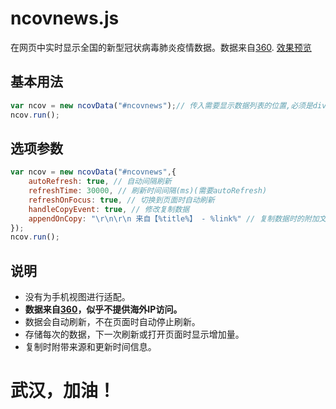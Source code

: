 # ncovnews.js
在网页中实时显示全国的新型冠状病毒肺炎疫情数据。数据来自[360](https://arena.360.cn/docs/wuhan_pneumonia/).
[效果预览](https://blog.ckylin.site/talks/wuhanlinks.md)

## 基本用法

```javascript
var ncov = new ncovData("#ncovnews");// 传入需要显示数据列表的位置,必须是div元素。
ncov.run();
```

## 选项参数

```javascript
var ncov = new ncovData("#ncovnews",{
	autoRefresh: true, // 自动间隔刷新
	refreshTime: 30000, // 刷新时间间隔(ms)(需要autoRefresh)
	refreshOnFocus: true, // 切换到页面时自动刷新
	handleCopyEvent: true, // 修改复制数据
	appendOnCopy: "\r\n\r\n 来自【%title%】 - %link%" // 复制数据时的附加文本(需要handleCopyEvent)
});
ncov.run();
```

## 说明

* 没有为手机视图进行适配。
* **数据来自[360](https://arena.360.cn/docs/wuhan_pneumonia/)，似乎不提供海外IP访问。**
* 数据会自动刷新，不在页面时自动停止刷新。
* 存储每次的数据，下一次刷新或打开页面时显示增加量。
* 复制时附带来源和更新时间信息。

<h1><cneter>武汉，加油！</center></h1>

